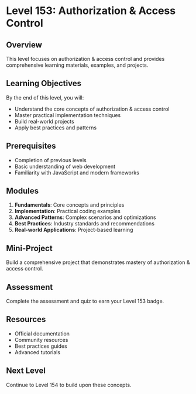 # Level 153: Authorization & Access Control

## Overview
This level focuses on authorization & access control and provides comprehensive learning materials, examples, and projects.

## Learning Objectives
By the end of this level, you will:
- Understand the core concepts of authorization & access control
- Master practical implementation techniques
- Build real-world projects
- Apply best practices and patterns

## Prerequisites
- Completion of previous levels
- Basic understanding of web development
- Familiarity with JavaScript and modern frameworks

## Modules
1. **Fundamentals**: Core concepts and principles
2. **Implementation**: Practical coding examples
3. **Advanced Patterns**: Complex scenarios and optimizations
4. **Best Practices**: Industry standards and recommendations
5. **Real-world Applications**: Project-based learning

## Mini-Project
Build a comprehensive project that demonstrates mastery of authorization & access control.

## Assessment
Complete the assessment and quiz to earn your Level 153 badge.

## Resources
- Official documentation
- Community resources
- Best practices guides
- Advanced tutorials

## Next Level
Continue to Level 154 to build upon these concepts.

